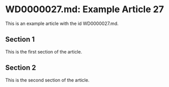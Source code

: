 # WD0000027.md: Example Article 27

This is an example article with the id WD0000027.md.
## Section 1

This is the first section of the article.
## Section 2

This is the second section of the article.
